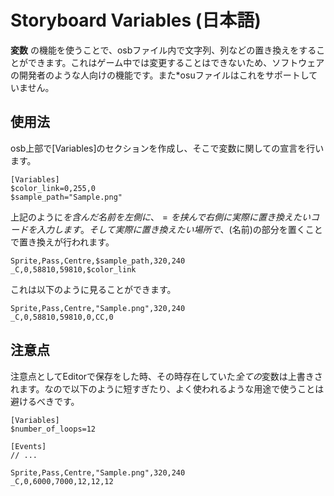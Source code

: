 Storyboard Variables (日本語)
================================

**変数** の機能を使うことで、osbファイル内で文字列、列などの置き換えをすることができます。これはゲーム中では変更することはできないため、ソフトウェアの開発者のような人向けの機能です。また*osuファイルはこれをサポートしていません。

使用法
------

osb上部で[Variables]のセクションを作成し、そこで変数に関しての宣言を行います。

```
[Variables]
$color_link=0,255,0
$sample_path="Sample.png"
```

上記のように$を含んだ名前を左側に、=を挟んで右側に実際に置き換えたいコードを入力します。そして実際に置き換えたい場所で、($名前)の部分を置くことで置き換えが行われます。

```
Sprite,Pass,Centre,$sample_path,320,240
_C,0,58810,59810,$color_link
```

これは以下のように見ることができます。

```
Sprite,Pass,Centre,"Sample.png",320,240
_C,0,58810,59810,0,CC,0
```

注意点
------

注意点としてEditorで保存をした時、その時存在していた*全ての*変数は上書きされます。なので以下のように短すぎたり、よく使われるような用途で使うことは避けるべきです。

```
[Variables]
$number_of_loops=12

[Events]
// ...

Sprite,Pass,Centre,"Sample.png",320,240
_C,0,6000,7000,12,12,12
```
